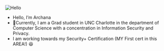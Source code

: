 ![Hello](https://c.tenor.com/HfyIBi5IF3AAAAAM/hello.gif) 
- Hello, I’m Archana 
- 👀Currently, I am a Grad student in UNC Charlotte in the department of Computer Science with a concentration in Information Security and Privacy. 
- I am working towards my Security+ Certification (MY First cert in this AREA!) :satisfied:



<!---
Archana07/Archana07 is a ✨ special ✨ repository because its `README.md` (this file) appears on your GitHub profile.
You can click the Preview link to take a look at your changes.
--->
